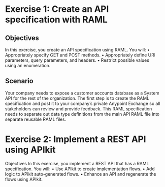 # Exercise 1: Create an API specification with RAML
## Objectives
In this exercise, you create an API specification using RAML. You will:
•       Appropriately specify GET and POST methods.
•       Appropriately define URI parameters, query parameters, and headers.
•       Restrict possible values using an enumeration.
## Scenario
Your company needs to expose a customer accounts database as a System API for the rest of the organization. The first step is to create the RAML specification and post it to your company’s private Anypoint Exchange so all stakeholders can review and provide feedback. This RAML specification needs to separate out data type definitions from the main API RAML file into separate reusable RAML files.

# Exercise 2: Implement a REST API using APIkit
Objectives
In this exercise, you implement a REST API that has a RAML specification. You will:
•       Use APIkit to create implementation flows.
•       Add logic to APIkit auto-generated flows.
•       Enhance an API and regenerate the flows using APIkit.




